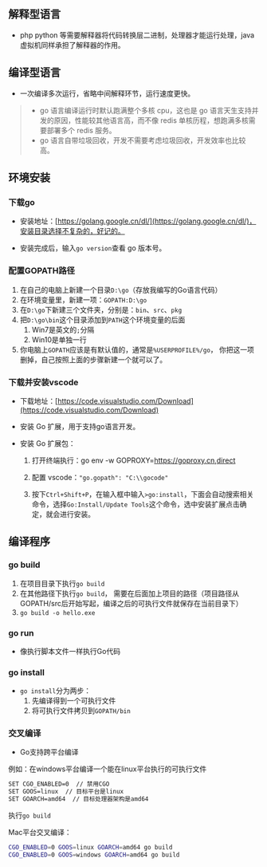 ## 解释型语言
- php python 等需要解释器将代码转换层二进制，处理器才能运行处理，java 虚拟机同样承担了解释器的作用。

## 编译型语言
- 一次编译多次运行，省略中间解释环节，运行速度更快。
> - go 语言编译运行时默认跑满整个多核 cpu，这也是 go 语言天生支持并发的原因，性能较其他语言高，而不像 redis 单核历程，想跑满多核需要部署多个 redis 服务。
> - go 语言自带垃圾回收，开发不需要考虑垃圾回收，开发效率也比较高。

## 环境安装

### 下载go

- 安装地址：[https://golang.google.cn/dl/](https://golang.google.cn/dl/)，安装目录选择不复杂的，好记的。

- 安装完成后，输入`go version`查看 go 版本号。

### 配置GOPATH路径

1. 在自己的电脑上新建一个目录`D:\go`（存放我编写的Go语言代码）
2. 在环境变量里，新建一项：`GOPATH:D:\go`
3. 在`D:\go`下新建三个文件夹，分别是：`bin`、`src`、`pkg`
4. 把`D:\go\bin`这个目录添加到`PATH`这个环境变量的后面
   1. Win7是英文的`;`分隔
   2. Win10是单独一行
5. 你电脑上`GOPATH`应该是有默认值的，通常是`%USERPROFILE%/go`， 你把这一项删掉，自己按照上面的步骤新建一个就可以了。 

### 下载并安装vscode

- 下载地址：[https://code.visualstudio.com/Download](https://code.visualstudio.com/Download)

- 安装 Go 扩展，用于支持go语言开发。

- 安装 Go 扩展包：

  1. 打开终端执行：go env -w GOPROXY=https://goproxy.cn,direct
  2. 配置 vscode：`"go.gopath": "C:\\gocode"`

  2. 按下`Ctrl+Shift+P`，在输入框中输入`>go:install`，下面会自动搜索相关命令，选择`Go:Install/Update Tools`这个命令，选中安装扩展点击确定，就会进行安装。

## 编译程序

### go build

1. 在项目目录下执行`go build`
2. 在其他路径下执行`go build`， 需要在后面加上项目的路径（项目路径从GOPATH/src后开始写起，编译之后的可执行文件就保存在当前目录下）
3. `go build -o hello.exe`

###  go run

- 像执行脚本文件一样执行Go代码

### go install

- `go install`分为两步：
	1. 先编译得到一个可执行文件
	2. 将可执行文件拷贝到`GOPATH/bin`

### 交叉编译

- Go支持跨平台编译

例如：在windows平台编译一个能在linux平台执行的可执行文件

```bash
SET CGO_ENABLED=0  // 禁用CGO
SET GOOS=linux  // 目标平台是linux
SET GOARCH=amd64  // 目标处理器架构是amd64
```

执行`go build`

Mac平台交叉编译：

```bash
CGO_ENABLED=0 GOOS=linux GOARCH=amd64 go build
CGO_ENABLED=0 GOOS=windows GOARCH=amd64 go build
```